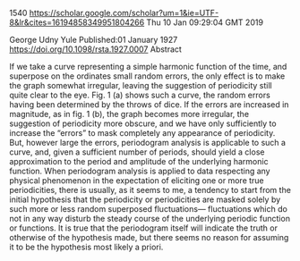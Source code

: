 1540
https://scholar.google.com/scholar?um=1&ie=UTF-8&lr&cites=16194858349951804266
Thu 10 Jan 09:29:04 GMT 2019


George Udny Yule
Published:01 January 1927
https://doi.org/10.1098/rsta.1927.0007
Abstract

If we take a curve representing a simple harmonic function of the time, and superpose on the ordinates small random errors, the only effect is to make the graph somewhat irregular, leaving the suggestion of periodicity still quite clear to the eye. Fig. 1 (a) shows such a curve, the random errors having been determined by the throws of dice. If the errors are increased in magnitude, as in fig. 1 (b), the graph becomes more irregular, the suggestion of periodicity more obscure, and we have only sufficiently to increase the “errors” to mask completely any appearance of periodicity. But, however large the errors, periodogram analysis is applicable to such a curve, and, given a sufficient number of periods, should yield a close approximation to the period and amplitude of the underlying harmonic function. When periodogram analysis is applied to data respecting any physical phenomenon in the expectation of eliciting one or more true periodicities, there is usually, as it seems to me, a tendency to start from the initial hypothesis that the periodicity or periodicities are masked solely by such more or less random superposed fluctuations— fluctuations which do not in any way disturb the steady course of the underlying periodic function or functions. It is true that the periodogram itself will indicate the truth or otherwise of the hypothesis made, but there seems no reason for assuming it to be the hypothesis most likely a priori.


